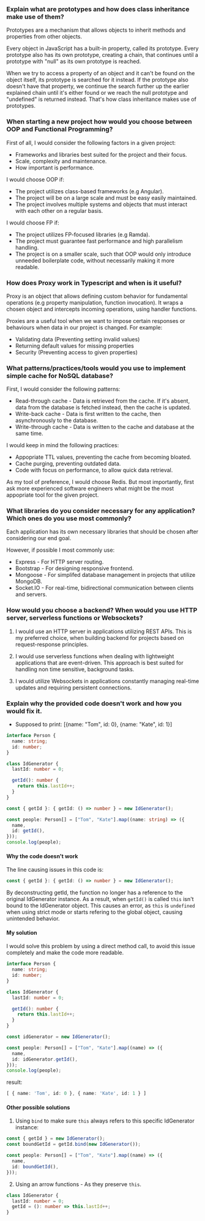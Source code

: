 ### Explain what are prototypes and how does class inheritance make use of them?
Prototypes are a mechanism that allows objects to inherit methods and properties from other objects.

Every object in JavaScript has a built-in property, called its prototype. Every prototype also has its own prototype, creating a chain, that continues until a prototype with "null" as its own prototype is reached.

When we try to access a property of an object and it can't be found on the object itself, its prototype is searched for it instead. If the prototype also doesn't have that property, we continue the search further up the earlier explained chain until it's either found or we reach the null prototype and "undefined" is returned instead. That's how class inheritance makes use of prototypes.

### When starting a new project how would you choose between OOP and Functional Programming?
First of all, I would consider the following factors in a given project:
- Frameworks and libraries best suited for the project and their focus.
- Scale, complexity and maintenance.
- How important is performance.

I would choose OOP if:
- The project utilizes class-based frameworks (e.g Angular).
- The project will be on a large scale and must be easy easily maintained.
- The project involves multiple systems and objects that must interact with each other on a regular basis.

I would choose FP if:
- The project utilizes FP-focused libraries (e.g Ramda).
- The project must guarantee fast performance and high parallelism handling.
- The project is on a smaller scale, such that OOP would only introduce unneeded boilerplate code, without necessarily
  making it more readable.

### How does Proxy work in Typescript and when is it useful?
Proxy is an object that allows defining custom behavior for fundamental operations (e.g property manipulation, function invocation).
It wraps a chosen object and intercepts incoming operations, using handler functions.

Proxies are a useful tool when we want to impose certain responses or behaviours when data in our project is changed.
For example:
- Validating data (Preventing setting invalid values)
- Returning default values for missing properties
- Security (Preventing access to given properties)

### What patterns/practices/tools would you use to implement simple cache for NoSQL database?
First, I would consider the following patterns:
- Read-through cache - Data is retrieved from the cache. If it's absent, data from the database is fetched instead, then the cache 
  is updated.
- Write-back cache - Data is first written to the cache, then asynchronously  to the database.
- Write-through cache - Data is written to the cache and database at the same time.

I would keep in mind the following practices:
- Appopriate TTL values, preventing the cache from becoming bloated.
- Cache purging, preventing outdated data.
- Code with focus on performance, to allow quick data retrieval.

As my tool of preference, I would choose Redis.
But most importantly, first ask more experienced software engineers what might be the most appopriate tool for the given project.

### What libraries do you consider necessary for any application? Which ones do you use most commonly?
Each application has its own necessary libraries that should be chosen after considering our end goal.

However, if possible I most commonly use:
- Express - For HTTP server routing.
- Bootstrap - For designing responsive frontend.
- Mongoose - For simplifed database management in projects that utilize MongoDB.
- Socket.IO - For real-time, bidirectional communication between clients and servers.

### How would you choose a backend? When would you use HTTP server, serverless functions or Websockets?
1. I would use an HTTP server in applications utilizing REST APIs. This is my preferred choice, when building backend for projects based
  on request-response principles.

2. I would use serverless functions when dealing with lightweight applications that are event-driven. This approach is best suited for
  handling non time sensitive, background tasks.

3. I would utilize Websockets in applications constantly managing real-time updates and requiring persistent connections.

### Explain why the provided code doesn't work and how you would fix it.
- Supposed to print: [{name: "Tom", id: 0}, {name: "Kate", id: 1}]

```ts
interface Person {
  name: string;
  id: number;
}

class IdGenerator {
  lastId: number = 0;

  getId(): number {
    return this.lastId++;
  }
}

const { getId }: { getId: () => number } = new IdGenerator();

const people: Person[] = ["Tom", "Kate"].map((name: string) => ({
  name,
  id: getId(),
}));
console.log(people);
```

#### Why the code doesn't work
The line causing issues in this code is:
```ts
const { getId }: { getId: () => number } = new IdGenerator();
```
By deconstructing getId, the function no longer has a reference to the original IdGenerator instance.
As a result, when `getId()` is called `this` isn't bound to the IdGenerator object.
This causes an error, as `this` is `undefined` when using strict mode or starts refering to the global object, causing unintended behavior.

#### My solution
I would solve this problem by using a direct method call, to avoid this issue completely and make the code more readable.
```ts
interface Person {
  name: string;
  id: number;
}

class IdGenerator {
  lastId: number = 0;

  getId(): number {
    return this.lastId++;
  }
}

const idGenerator = new IdGenerator();

const people: Person[] = ["Tom", "Kate"].map((name) => ({
  name,
  id: idGenerator.getId(),
}));
console.log(people);
```

result:
```ts
[ { name: 'Tom', id: 0 }, { name: 'Kate', id: 1 } ]
```

#### Other possible solutions
1. Using ```bind``` to make sure ```this``` always refers to this specific IdGenerator instance:
```ts
const { getId } = new IdGenerator();
const boundGetId = getId.bind(new IdGenerator());

const people: Person[] = ["Tom", "Kate"].map((name) => ({
  name,
  id: boundGetId(),
}));
```

2. Using an arrow functions - As they preserve ```this```.
```ts
class IdGenerator {
  lastId: number = 0;
  getId = (): number => this.lastId++;
}
```